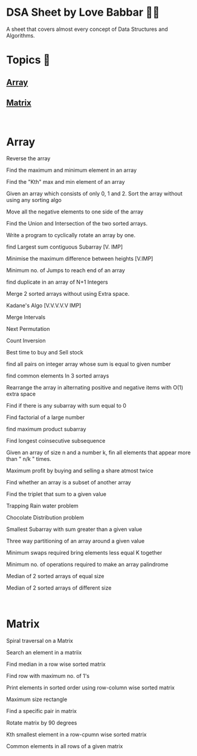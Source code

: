 <p align="center"> <h1>DSA Sheet by Love Babbar 👨‍💻 </h1></p>

A sheet that covers almost every concept of Data Structures and Algorithms.
<br>
# Topics 🧾
## [Array](#array)
## [Matrix](#matrix)
<br>

# Array
Reverse the array

Find the maximum and minimum element in an array

Find the "Kth" max and min element of an array 

Given an array which consists of only 0, 1 and 2. Sort the array without using any sorting algo

Move all the negative elements to one side of the array 

Find the Union and Intersection of the two sorted arrays.

Write a program to cyclically rotate an array by one.

find Largest sum contiguous Subarray [V. IMP]

Minimise the maximum difference between heights [V.IMP]

Minimum no. of Jumps to reach end of an array

find duplicate in an array of N+1 Integers

Merge 2 sorted arrays without using Extra space.

Kadane's Algo [V.V.V.V.V IMP]

Merge Intervals

Next Permutation

Count Inversion

Best time to buy and Sell stock

find all pairs on integer array whose sum is equal to given number

find common elements In 3 sorted arrays

Rearrange the array in alternating positive and negative items with O(1) extra space

Find if there is any subarray with sum equal to 0

Find factorial of a large number

find maximum product subarray 

Find longest coinsecutive subsequence

Given an array of size n and a number k, fin all elements that appear more than " n/k " times.

Maximum profit by buying and selling a share atmost twice

Find whether an array is a subset of another array

Find the triplet that sum to a given value

Trapping Rain water problem

Chocolate Distribution problem

Smallest Subarray with sum greater than a given value

Three way partitioning of an array around a given value

Minimum swaps required bring elements less equal K together

Minimum no. of operations required to make an array palindrome

Median of 2 sorted arrays of equal size

Median of 2 sorted arrays of different size



<br>

# Matrix

Spiral traversal on a Matrix

Search an element in a matriix

Find median in a row wise sorted matrix

Find row with maximum no. of 1's

Print elements in sorted order using row-column wise sorted matrix

Maximum size rectangle

Find a specific pair in matrix

Rotate matrix by 90 degrees

Kth smallest element in a row-cpumn wise sorted matrix

Common elements in all rows of a given matrix
